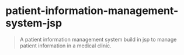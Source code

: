 # patient-information-management-system-jsp
> A patient information management system build in jsp to manage patient information in a medical clinic.
